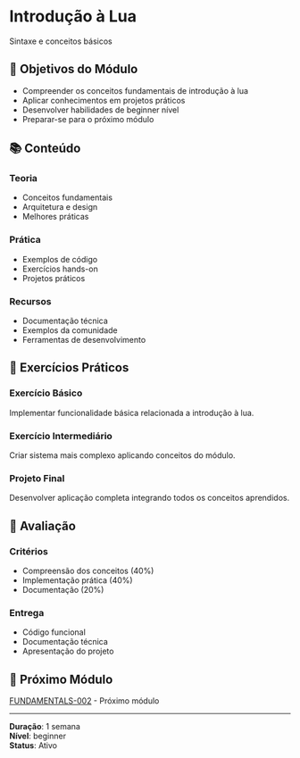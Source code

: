 
# Introdução à Lua

Sintaxe e conceitos básicos

## 🎯 Objetivos do Módulo

- Compreender os conceitos fundamentais de introdução à lua
- Aplicar conhecimentos em projetos práticos
- Desenvolver habilidades de beginner nível
- Preparar-se para o próximo módulo

## 📚 Conteúdo


### Teoria
- Conceitos fundamentais
- Arquitetura e design
- Melhores práticas

### Prática
- Exemplos de código
- Exercícios hands-on
- Projetos práticos

### Recursos
- Documentação técnica
- Exemplos da comunidade
- Ferramentas de desenvolvimento


## 🧪 Exercícios Práticos


### Exercício Básico
Implementar funcionalidade básica relacionada a introdução à lua.

### Exercício Intermediário
Criar sistema mais complexo aplicando conceitos do módulo.

### Projeto Final
Desenvolver aplicação completa integrando todos os conceitos aprendidos.


## 📝 Avaliação


### Critérios
- Compreensão dos conceitos (40%)
- Implementação prática (40%)
- Documentação (20%)

### Entrega
- Código funcional
- Documentação técnica
- Apresentação do projeto


## 🔗 Próximo Módulo

[FUNDAMENTALS-002](FUNDAMENTALS-002.md) - Próximo módulo

---

**Duração**: 1 semana  
**Nível**: beginner  
**Status**: Ativo
